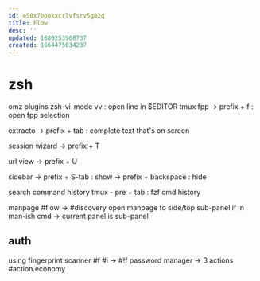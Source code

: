 ```yaml
---
id: e50x7bookxcrlvfsrv5g82q
title: Flow
desc: ''
updated: 1680253908737
created: 1664475634237
---
```


# zsh
omz plugins
  zsh-vi-mode
    vv : open line in $EDITOR
tmux
  fpp
    -> prefix + f : open fpp selection

  extracto
    -> prefix + tab : complete text that's on screen

  session wizard
   -> prefix + T

  url view
    -> prefix + U

  sidebar
    -> prefix + S-tab : show
    -> prefix + backspace : hide

search command history
  tmux - pre + tab : fzf cmd history

manpage #flow -> #discovery
  open manpage to
    side/top sub-panel
    if in man-ish cmd -> current panel is  sub-panel

## auth
using fingerprint scanner #f #i
-> \#!f password manager -> 3 actions #action.economy
